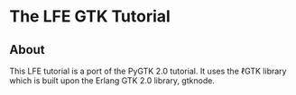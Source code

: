 # The LFE GTK Tutorial


## About

This LFE tutorial is a port of the PyGTK 2.0 tutorial. It uses the ℓGTK library which is built upon the Erlang GTK 2.0 library, gtknode.